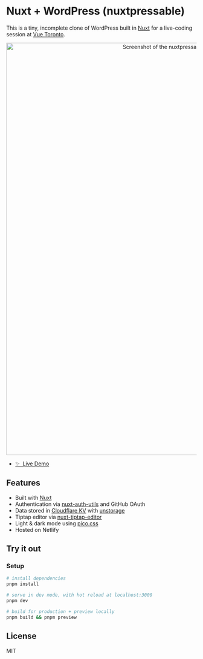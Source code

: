 # Nuxt + WordPress (nuxtpressable)

This is a tiny, incomplete clone of WordPress built in [Nuxt](https://nuxt.com/) for a live-coding session at [Vue Toronto](https://vuetoronto.com/).

<p align="center">
  <a href="https://nuxtpressable.netlify.app/" target="_blank">
    <img width="1090" alt="Screenshot of the nuxtpressable home page, displaying a single blog post" src="https://github.com/user-attachments/assets/919267b0-ef39-4884-8e4c-205a8ddd9f2f">
  </a>
</p>

- [✨ &nbsp;Live Demo](https://nuxtpressable.netlify.app/)
<!-- - [🔈 &nbsp;Talk](https://www.youtube.com/watch?) -->

## Features

- Built with [Nuxt](https://nuxt.com/)
- Authentication via [nuxt-auth-utils](https://github.com/atinux/nuxt-auth-utils) and GitHub OAuth
- Data stored in [Cloudflare KV](https://developers.cloudflare.com/kv/) with [unstorage](https://unstorage.unjs.io/)
- Tiptap editor via [nuxt-tiptap-editor](https://github.com/modbender/nuxt-tiptap-editor)
- Light & dark mode using [pico.css](https://picocss.com/docs/)
- Hosted on Netlify

## Try it out

### Setup

```bash
# install dependencies
pnpm install

# serve in dev mode, with hot reload at localhost:3000
pnpm dev

# build for production + preview locally
pnpm build && pnpm preview
```

## License

MIT
